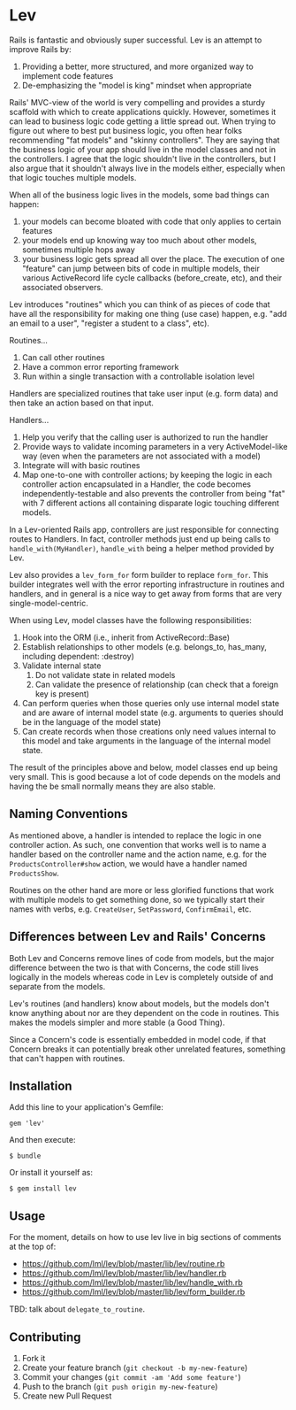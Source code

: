 # Lev

Rails is fantastic and obviously super successful.  Lev is an attempt to improve Rails by:

1. Providing a better, more structured, and more organized way to implement code features
2. De-emphasizing the "model is king" mindset when appropriate

Rails' MVC-view of the world is very compelling and provides a sturdy scaffold with which to create applications quickly.  However, sometimes it can lead to business logic code getting a little spread out.  When trying to figure out where to best put business logic, you often hear folks recommending "fat models" and "skinny controllers".  They are saying that the business logic of your app should live in the model classes and not in the controllers.  I agree that the logic shouldn't live in the controllers, but I also argue that it shouldn't always live in the models either, especially when that logic touches multiple models.

When all of the business logic lives in the models, some bad things can happen:

1. your models can become bloated with code that only applies to certain features
2. your models end up knowing way too much about other models, sometimes multiple hops away
3. your business logic gets spread all over the place.  The execution of one "feature" can jump between bits of code in multiple models, their various ActiveRecord life cycle callbacks (before_create, etc), and their associated observers.

Lev introduces "routines" which you can think of as pieces of code that have all the responsibility for making one thing (use case) happen, e.g. "add an email to a user", "register a student to a class", etc).  

Routines...

1. Can call other routines
2. Have a common error reporting framework
3. Run within a single transaction with a controllable isolation level

Handlers are specialized routines that take user input (e.g. form data) and then take an action based on that input.  

Handlers...

1. Help you verify that the calling user is authorized to run the handler
2. Provide ways to validate incoming parameters in a very ActiveModel-like way (even when the parameters are not associated with a model)
3. Integrate will with basic routines
4. Map one-to-one with controller actions; by keeping the logic in each controller action encapsulated in a Handler, the code becomes independently-testable and also prevents the controller from being "fat" with 7 different actions all containing disparate logic touching different models.

In a Lev-oriented Rails app, controllers are just responsible for connecting routes to Handlers.  In fact, controller methods just end up being calls to ```handle_with(MyHandler)```, ```handle_with``` being a helper method provided by Lev.  

Lev also provides a ```lev_form_for``` form builder to replace ```form_for```.  This builder integrates well with the error reporting infrastructure in routines and handlers, and in general is a nice way to get away from forms that are very single-model-centric.

When using Lev, model classes have the following responsibilities:


1. Hook into the ORM (i.e., inherit from ActiveRecord::Base)
2. Establish relationships to other models (e.g. belongs_to, has_many, including dependent: :destroy)
3. Validate internal state
    1. Do not validate state in related models
    2. Can validate the presence of relationship (can check that a foreign key is present)
4. Can perform queries when those queries only use internal model state and are aware of internal model state (e.g. arguments to queries should be in the language of the model state)
5. Can create records when those creations only need values internal to this model and take arguments in the language of the internal model state.

The result of the principles above and below, model classes end up being very small.  This is good because a lot of code depends on the models and having the be small normally means they are also stable.

## Naming Conventions

As mentioned above, a handler is intended to replace the logic in one controller action.  As such, one convention that works well is to name a handler based on the controller name and the action name, e.g. for the `ProductsController#show` action, we would have a handler named `ProductsShow`.  

Routines on the other hand are more or less glorified functions that work with multiple models to get something done, so we typically start their names with verbs, e.g. `CreateUser`, `SetPassword`, `ConfirmEmail`, etc.

## Differences between Lev and Rails' Concerns

Both Lev and Concerns remove lines of code from models, but the major difference between the two is that with Concerns, the code still lives logically in the models whereas code in Lev is completely outside of and separate from the models.  

Lev's routines (and handlers) know about models, but the models don't know anything about nor are they dependent on the code in routines.  This makes the models simpler and more stable (a Good Thing).  

Since a Concern's code is essentially embedded in model code, if that Concern breaks it can potentially break other unrelated features, something that can't happen with routines.  

## Installation

Add this line to your application's Gemfile:

    gem 'lev'

And then execute:

    $ bundle

Or install it yourself as:

    $ gem install lev

## Usage

For the moment, details on how to use lev live in big sections of comments at the top of:

* https://github.com/lml/lev/blob/master/lib/lev/routine.rb
* https://github.com/lml/lev/blob/master/lib/lev/handler.rb
* https://github.com/lml/lev/blob/master/lib/lev/handle_with.rb
* https://github.com/lml/lev/blob/master/lib/lev/form_builder.rb

TBD: talk about ```delegate_to_routine```.

## Contributing

1. Fork it
2. Create your feature branch (`git checkout -b my-new-feature`)
3. Commit your changes (`git commit -am 'Add some feature'`)
4. Push to the branch (`git push origin my-new-feature`)
5. Create new Pull Request
